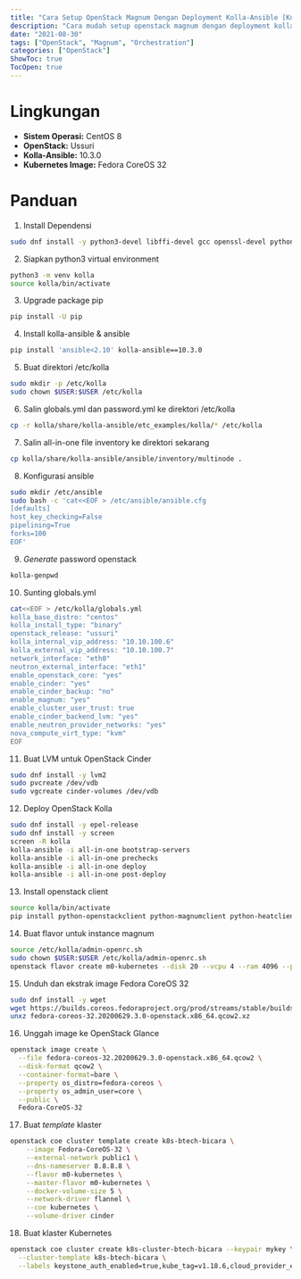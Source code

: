```yaml
---
title: "Cara Setup OpenStack Magnum Dengan Deployment Kolla-Ansible [Kubernetes COE]"
description: "Cara mudah setup openstack magnum dengan deployment kolla-ansible"
date: "2021-08-30"
tags: ["OpenStack", "Magnum", "Orchestration"]
categories: ["OpenStack"]
ShowToc: true
TocOpen: true
---
```


# Lingkungan
- **Sistem Operasi:** CentOS 8
- **OpenStack:** Ussuri
- **Kolla-Ansible:** 10.3.0
- **Kubernetes Image:** Fedora CoreOS 32

# Panduan
1. Install Dependensi
```bash
sudo dnf install -y python3-devel libffi-devel gcc openssl-devel python3-libselinux
```

2. Siapkan python3 virtual environment
```bash
python3 -m venv kolla
source kolla/bin/activate
```

3. Upgrade package pip
```bash
pip install -U pip
```

4. Install kolla-ansible & ansible
```bash
pip install 'ansible<2.10' kolla-ansible==10.3.0
```

5. Buat direktori /etc/kolla
```bash
sudo mkdir -p /etc/kolla
sudo chown $USER:$USER /etc/kolla
```

6. Salin globals.yml dan password.yml ke direktori /etc/kolla
```bash
cp -r kolla/share/kolla-ansible/etc_examples/kolla/* /etc/kolla
```

7. Salin all-in-one file inventory ke direktori sekarang
```bash
cp kolla/share/kolla-ansible/ansible/inventory/multinode .
```

8. Konfigurasi ansible
```bash
sudo mkdir /etc/ansible
sudo bash -c 'cat<<EOF > /etc/ansible/ansible.cfg
[defaults]
host_key_checking=False
pipelining=True
forks=100
EOF'
```

9. _Generate_ password openstack
```bash
kolla-genpwd
```

10. Sunting globals.yml
```bash
cat<<EOF > /etc/kolla/globals.yml
kolla_base_distro: "centos"
kolla_install_type: "binary"
openstack_release: "ussuri"
kolla_internal_vip_address: "10.10.100.6"
kolla_external_vip_address: "10.10.100.7"
network_interface: "eth0"
neutron_external_interface: "eth1"
enable_openstack_core: "yes"
enable_cinder: "yes"
enable_cinder_backup: "no"
enable_magnum: "yes"
enable_cluster_user_trust: true
enable_cinder_backend_lvm: "yes"
enable_neutron_provider_networks: "yes"
nova_compute_virt_type: "kvm"
EOF
```

11. Buat LVM untuk OpenStack Cinder
```bash
sudo dnf install -y lvm2
sudo pvcreate /dev/vdb
sudo vgcreate cinder-volumes /dev/vdb
```

12. Deploy OpenStack Kolla
```bash
sudo dnf install -y epel-release
sudo dnf install -y screen
screen -R kolla
kolla-ansible -i all-in-one bootstrap-servers
kolla-ansible -i all-in-one prechecks
kolla-ansible -i all-in-one deploy
kolla-ansible -i all-in-one post-deploy
```

13. Install openstack client
```bash
source kolla/bin/activate
pip install python-openstackclient python-magnumclient python-heatclient
```

14. Buat flavor untuk instance magnum
```bash
source /etc/kolla/admin-openrc.sh
sudo chown $USER:$USER /etc/kolla/admin-openrc.sh
openstack flavor create m0-kubernetes --disk 20 --vcpu 4 --ram 4096 --public
```

15. Unduh dan ekstrak image Fedora CoreOS 32
```bash
sudo dnf install -y wget
wget https://builds.coreos.fedoraproject.org/prod/streams/stable/builds/32.20200629.3.0/x86_64/fedora-coreos-32.20200629.3.0-openstack.x86_64.qcow2.xz
unxz fedora-coreos-32.20200629.3.0-openstack.x86_64.qcow2.xz
```

16. Unggah image ke OpenStack Glance
```bash
openstack image create \
  --file fedora-coreos-32.20200629.3.0-openstack.x86_64.qcow2 \
  --disk-format qcow2 \
  --container-format=bare \
  --property os_distro=fedora-coreos \
  --property os_admin_user=core \
  --public \
  Fedora-CoreOS-32
```

17. Buat _template_ klaster 
```bash
openstack coe cluster template create k8s-btech-bicara \
    --image Fedora-CoreOS-32 \
    --external-network public1 \
    --dns-nameserver 8.8.8.8 \
    --flavor m0-kubernetes \
    --master-flavor m0-kubernetes \
    --docker-volume-size 5 \
    --network-driver flannel \
    --coe kubernetes \
    --volume-driver cinder
```

18. Buat klaster Kubernetes
```bash
openstack coe cluster create k8s-cluster-btech-bicara --keypair mykey \
  --cluster-template k8s-btech-bicara \
  --labels keystone_auth_enabled=true,kube_tag=v1.18.6,cloud_provider_enabled=true,cinder_csi_enabled=true,cinder_csi_plugin_tag=v1.18.0
```